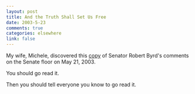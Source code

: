 ```yaml
--- 
layout: post
title: And the Truth Shall Set Us Free
date: 2003-5-23
comments: true
categories: elsewhere
link: false
---
```

My wife, Michele, discovered this <a href="http://alternet.org/story.html?StoryID=15989" target="_blank">copy</a> of Senator Robert Byrd's comments on the Senate floor on May 21, 2003.

You should go read it.

Then you should tell everyone you know to go read it.
